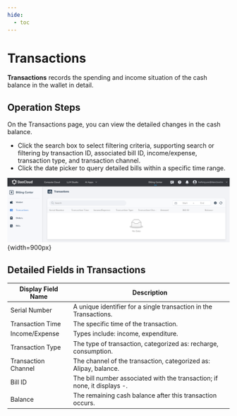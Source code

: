 ```yaml
---
hide:
  - toc
---
```


# Transactions

**Transactions** records the spending and income situation of the cash balance in the wallet in detail.

## Operation Steps

On the Transactions page, you can view the detailed changes in the cash balance.

- Click the search box to select filtering criteria, supporting search or filtering by transaction ID, associated bill ID, income/expense, transaction type, and transaction channel.
- Click the date picker to query detailed bills within a specific time range.

![transaction.png](../leopard/images/transaction.png){width=900px}

## Detailed Fields in Transactions

| **Display Field Name** | **Description** |
| --- | --- |
| Serial Number | A unique identifier for a single transaction in the Transactions. |
| Transaction Time | The specific time of the transaction. |
| Income/Expense | Types include: income, expenditure. |
| Transaction Type | The type of transaction, categorized as: recharge, consumption. |
| Transaction Channel | The channel of the transaction, categorized as: Alipay, balance. |
| Bill ID | The bill number associated with the transaction; if none, it displays -. |
| Balance | The remaining cash balance after this transaction occurs. |
